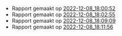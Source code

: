 
* Rapport gemaakt op [2022-12-08_18:00:52](rapport/2022-12-08_18-00-52.md)
* Rapport gemaakt op [2022-12-08_18:02:55](rapport/2022-12-08_18-02-55.md)
* Rapport gemaakt op [2022-12-08_18:09:09](rapport/2022-12-08_18-09-09.md)
* Rapport gemaakt op [2022-12-08_18:11:56](rapport/2022-12-08_18-11-56.md)
